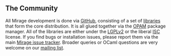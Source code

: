 ## The Community

All Mirage development is done via [GitHub](https://github.com), consisting of
a set of [libraries](https://github.com/mirage) that form the core
distribution.  It is all glued together via the [OPAM](http://opam.ocaml.org)
package manager.  All of the libraries are either under the [LGPLv2](http://www.gnu.org/licenses/lgpl-2.1.html)
or the liberal [ISC](http://en.wikipedia.org/wiki/ISC_license) license.
If you find bugs or installation issues, please report them via the main
[Mirage issue tracker](https://github.com/mirage/mirage/issue).  Broader
queries or OCaml questions are very welcome on our [mailing list](http://lists.xenproject.org/cgi-bin/mailman/listinfo/mirageos-devel).
